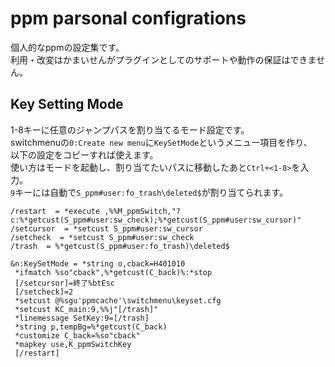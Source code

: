 # ppm parsonal configrations

個人的なppmの設定集です。  
利用・改変はかまいせんがプラグインとしてのサポートや動作の保証はできません。

## Key Setting Mode

1-8キーに任意のジャンプパスを割り当てるモード設定です。  
switchmenuの`0:Create new menu`に`KeySetMode`というメニュー項目を作り、  
以下の設定をコピーすれば使えます。  
使い方はモードを起動し、割り当てたいパスに移動したあと`Ctrl+<1-8>`を入力。  
`9`キーには自動で`S_ppm#user:fo_trash\deleted$`が割り当てられます。

```text
/restart  = *execute ,%%M_ppmSwitch,"?c:%*getcust(S_ppm#user:sw_check);%*getcust(S_ppm#user:sw_cursor)"
/setcursor  = *setcust S_ppm#user:sw_cursor
/setcheck  = *setcust S_ppm#user:sw_check
/trash  = %*getcust(S_ppm#user:fo_trash)\deleted$

&n:KeySetMode = *string o,cback=H401010
 *ifmatch %so"cback",%*getcust(C_back)%:*stop
 [/setcursor]=終了%btEsc
 [/setcheck]=2
 *setcust @%sgu'ppmcache'\switchmenu\keyset.cfg
 *setcust KC_main:9,%%j"[/trash]"
 *linemessage SetKey:9=[/trash]
 *string p,tempBg=%*getcust(C_back)
 *customize C_back=%so"cback"
 *mapkey use,K_ppmSwitchKey
 [/restart]
```
